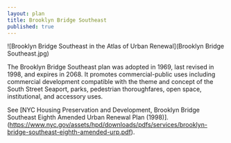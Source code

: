 ```yaml
---
layout: plan
title: Brooklyn Bridge Southeast
published: true
---
```


![Brooklyn Bridge Southeast in the Atlas of Urban Renewal](Brooklyn Bridge Southeast.jpg)

The Brooklyn Bridge Southeast plan was adopted in 1969, last revised in 1998, and expires in 2068. It promotes commercial-public uses including commercial development compatible with the theme and concept of the South Street Seaport, parks, pedestrian thoroughfares, open space, institutional, and accessory uses.

See [NYC Housing Preservation and Development, Brooklyn Bridge Southeast Eighth Amended Urban Renewal Plan (1998)].(https://www.nyc.gov/assets/hpd/downloads/pdfs/services/brooklyn-bridge-southeast-eighth-amended-urp.pdf).
